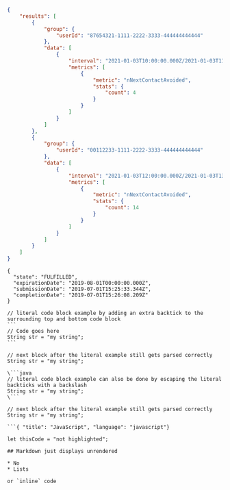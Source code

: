 ```json
{
	"results": [
		{
			"group": {
				"userId": "87654321-1111-2222-3333-444444444444"
			},
			"data": [
				{
					"interval": "2021-01-03T10:00:00.000Z/2021-01-03T11:00:00.000Z",
					"metrics": [
						{
							"metric": "nNextContactAvoided",
							"stats": {
								"count": 4
							}
						}
					]
				}
			]
		},
		{
			"group": {
				"userId": "00112233-1111-2222-3333-444444444444"
			},
			"data": [
				{
					"interval": "2021-01-03T12:00:00.000Z/2021-01-03T13:00:00.000Z",
					"metrics": [
						{
							"metric": "nNextContactAvoided",
							"stats": {
								"count": 14
							}
						}
					]
				}
			]
		}
	]
}
```

```{"title":"Response","language":"json"}
{
  "state": "FULFILLED",
  "expirationDate": "2019-08-01T00:00:00.000Z",
  "submissionDate": "2019-07-01T15:25:33.344Z",
  "completionDate": "2019-07-01T15:26:08.209Z"
}
```

````{"language":""}
// literal code block example by adding an extra backtick to the surrounding top and bottom code block
```
// Code goes here
String str = "my string";
```
````

```{"language":""}
// next block after the literal example still gets parsed correctly
String str = "my string";
```

```{"language":""}
\```java
// literal code block example can also be done by escaping the literal backticks with a backslash
String str = "my string";
\```
```

```{"language":"java"}
// next block after the literal example still gets parsed correctly
String str = "my string";
```

````{"language":""}
```{ "title": "JavaScript", "language": "javascript"}
````

```{"language":"nohighlight","noCollapse":true}
let thisCode = "not highlighted";

## Markdown just displays unrendered

* No
* Lists

or `inline` code
```
